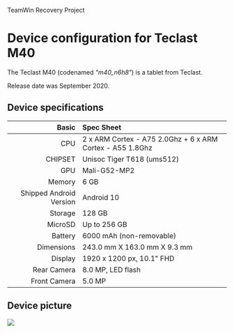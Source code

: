 TeamWin Recovery Project

Device configuration for Teclast M40
=========================================

The Teclast M40 (codenamed _"m40_n6h8"_) is a tablet from Teclast.

Release date was September 2020.

## Device specifications

Basic   | Spec Sheet
-------:|:-------------------------
CPU     | 2 x ARM Cortex - A75 2.0Ghz + 6 x ARM Cortex - A55 1.8Ghz
CHIPSET | Unisoc Tiger T618 (ums512)
GPU     | Mali-G52-MP2
Memory  | 6 GB
Shipped Android Version | Android 10
Storage | 128 GB
MicroSD | Up to 256 GB
Battery | 6000 mAh (non-removable)
Dimensions | 243.0 mm X 163.0 mm X 9.3 mm
Display | 	1920 x 1200 px, 10.1" FHD
Rear Camera  | 8.0 MP, LED flash
Front Camera | 5.0 MP

## Device picture
<img src="https://cdn-files.kimovil.com/default/0006/26/thumb_525924_default_big.jpeg"/>
